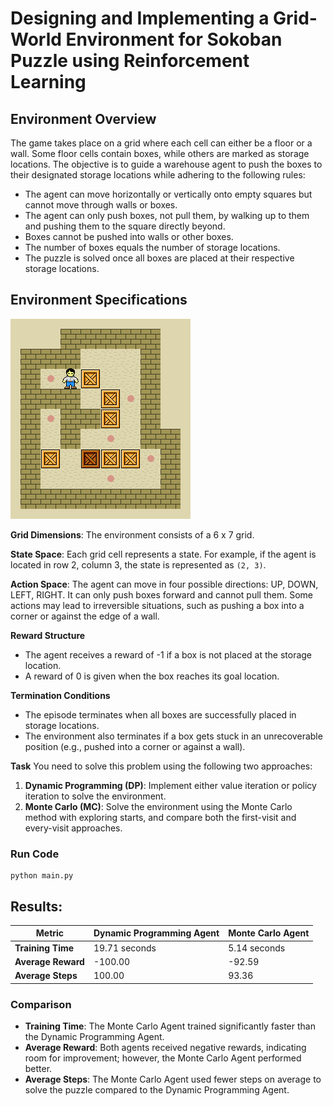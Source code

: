 # Designing and Implementing a Grid-World Environment for Sokoban Puzzle using Reinforcement Learning


## Environment Overview
The game takes place on a grid where each cell can either be a floor or a wall. Some floor cells contain boxes, while others are marked as storage locations. The objective is to guide a warehouse agent to push the boxes to their designated storage locations while adhering to the following rules:

- The agent can move horizontally or vertically onto empty squares but cannot move through walls or boxes.
- The agent can only push boxes, not pull them, by walking up to them and pushing them to the square directly beyond.
- Boxes cannot be pushed into walls or other boxes.
- The number of boxes equals the number of storage locations.
- The puzzle is solved once all boxes are placed at their respective storage locations.

## Environment Specifications
![Description of the GIF](https://github.com/gavit21/Multi-Agent-Reinforcement-Learning/blob/main/Sokoban%20Puzzle%20using%20Reinforcement%20Learning/Sokoban_ani.gif
)

**Grid Dimensions**: The environment consists of a 6 x 7 grid.

**State Space**: Each grid cell represents a state. For example, if the agent is located in row 2, column 3, the state is represented as `(2, 3)`.

**Action Space**: The agent can move in four possible directions: UP, DOWN, LEFT, RIGHT. It can only push boxes forward and cannot pull them. Some actions may lead to irreversible situations, such as pushing a box into a corner or against the edge of a wall.

**Reward Structure**
- The agent receives a reward of -1 if a box is not placed at the storage location.
- A reward of 0 is given when the box reaches its goal location.

**Termination Conditions**
- The episode terminates when all boxes are successfully placed in storage locations.
- The environment also terminates if a box gets stuck in an unrecoverable position (e.g., pushed into a corner or against a wall).

**Task**
You need to solve this problem using the following two approaches:
1. **Dynamic Programming (DP)**: Implement either value iteration or policy iteration to solve the environment.
2. **Monte Carlo (MC)**: Solve the environment using the Monte Carlo method with exploring starts, and compare both the first-visit and every-visit approaches.


###  Run Code
```
python main.py

```


## Results:

| Metric                    | Dynamic Programming Agent | Monte Carlo Agent       |
|---------------------------|---------------------------|-------------------------|
| **Training Time**         | 19.71 seconds             | 5.14 seconds            |
| **Average Reward**        | -100.00                   | -92.59                  |
| **Average Steps**         | 100.00                    | 93.36                   |

### Comparison

- **Training Time**: The Monte Carlo Agent trained significantly faster than the Dynamic Programming Agent.
- **Average Reward**: Both agents received negative rewards, indicating room for improvement; however, the Monte Carlo Agent performed better.
- **Average Steps**: The Monte Carlo Agent used fewer steps on average to solve the puzzle compared to the Dynamic Programming Agent.
